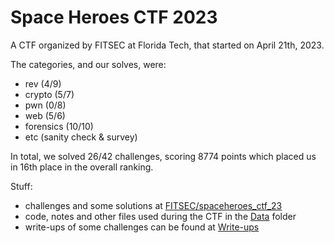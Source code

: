 # Space Heroes CTF 2023
A CTF organized by FITSEC at Florida Tech, that started on April 21th, 2023.

The categories, and our solves, were:
- rev (4/9)
- crypto (5/7)
- pwn (0/8)
- web (5/6)
- forensics (10/10)
- etc (sanity check & survey)

In total, we solved 26/42 challenges, scoring 8774 points which placed us in 16th place in the overall ranking.

Stuff:
- challenges and some solutions at [FITSEC/spaceheroes_ctf_23](https://github.com/FITSEC/spaceheroes_ctf_23)
- code, notes and other files used during the CTF in the [Data](Data) folder
- write-ups of some challenges can be found at [Write-ups](Write-ups/README.md)

